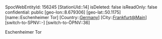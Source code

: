 ﻿---
location: [50.1175,8.679306]
type: Station
tags:
- geo/Station

---
SpocWebEntityId: 156245
[StationUId::14]
isDeleted: false
isReadOnly: false
confidential: public
[geo-lon::8.679306]
[geo-lat::50.1175]
[name::Eschenheimer Tor]
[Country::[Germany](geo/Continent/Europe/Germany.md)]
[City::[Frankfurt@Main](geo/Continent/Europe/Germany/Hessen/Frankfurt@Main.md)]
[switch-to-SPNV::-]
[switch-to-ÖPNV::36]

Eschenheimer Tor
